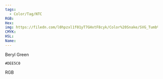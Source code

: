 ```yaml
---
tags:
  - Color/Tag/NTC
RGB:
Hex:
img: https://filedn.com/l0hpzxl1f01yT7GHxtF8cyk/Color%20Snake/SVG_Tumb%20Mass%20No%20Name/DEE5C0.svg
CMYK:
HSL:
Name:
---
```

Beryl Green
```palette
#DEE5C0
```
RGB
